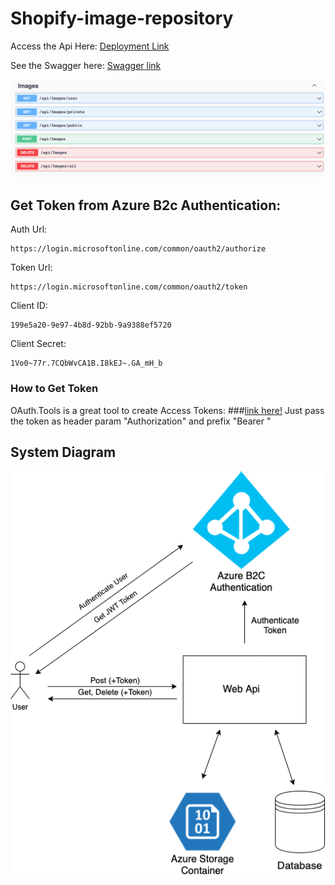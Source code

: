 # Shopify-image-repository

Access the Api Here: [Deployment Link](https://shopify-image-repository-api.azurewebsites.net/)

See the Swagger here: [Swagger link](https://shopify-image-repository-api.azurewebsites.net/swagger/index.html)

![Endpoints Image](./readmeFiles/endpoints.png)

## Get Token from Azure B2c Authentication:
    
Auth Url:
````
https://login.microsoftonline.com/common/oauth2/authorize
````

Token Url:
````
https://login.microsoftonline.com/common/oauth2/token
````

Client ID:
````
199e5a20-9e97-4b8d-92bb-9a9388ef5720
````

Client Secret:
````
1Vo0~77r.7CQbWvCA1B.I8kEJ~.GA_mH_b
````

### How to Get Token
OAuth.Tools is a great tool to create Access Tokens:
 ###[link here!](https://oauth.tools/)
Just pass the token as header param "Authorization" and prefix "Bearer "



## System Diagram



![System Diagram](./readmeFiles/diagram.png)